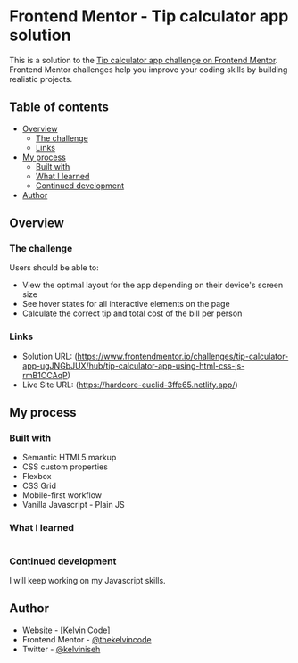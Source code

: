 # Frontend Mentor - Tip calculator app solution

This is a solution to the [Tip calculator app challenge on Frontend Mentor](https://www.frontendmentor.io/challenges/tip-calculator-app-ugJNGbJUX). Frontend Mentor challenges help you improve your coding skills by building realistic projects.

## Table of contents

- [Overview](#overview)
  - [The challenge](#the-challenge)
  - [Links](#links)
- [My process](#my-process)
  - [Built with](#built-with)
  - [What I learned](#what-i-learned)
  - [Continued development](#continued-development)
- [Author](#author)


## Overview

### The challenge

Users should be able to:

- View the optimal layout for the app depending on their device's screen size
- See hover states for all interactive elements on the page
- Calculate the correct tip and total cost of the bill per person


### Links

- Solution URL: (https://www.frontendmentor.io/challenges/tip-calculator-app-ugJNGbJUX/hub/tip-calculator-app-using-html-css-js-rmB1OCAqP)
- Live Site URL: (https://hardcore-euclid-3ffe65.netlify.app/)

## My process

### Built with

- Semantic HTML5 markup
- CSS custom properties
- Flexbox
- CSS Grid
- Mobile-first workflow
- Vanilla Javascript - Plain JS 


### What I learned

```More on CSS grid
```


### Continued development

I will keep working on my Javascript skills.


## Author

- Website - [Kelvin Code]
- Frontend Mentor - [@thekelvincode](https://www.frontendmentor.io/profile/theKelvincode)
- Twitter - [@kelviniseh](https://www.twitter.com/kelviniseh)


